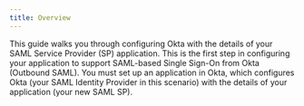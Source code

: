 ```yaml
---
title: Overview
---
```

This guide walks you through configuring Okta with the details of your SAML Service Provider (SP) application. This is the first step in configuring your application to support SAML-based Single Sign-On from Okta (Outbound SAML). You must set up an application in Okta, which configures Okta (your SAML Identity Provider in this scenario) with the details of your application (your new SAML SP).

<NextSectionLink/>


